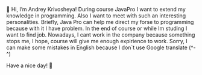 👋 Hi, I’m Andrey Krivosheya!
During course JavaPro I want to extend my knowledge in programming.
Also I want to meet with such an interesting personalities. 
Briefly, Java Pro can help me direct my forse to programming because with it I have problem. 
In the end of course or while Im studing I want to find job. Nowadays, I cant work in the company because something stops me, I hope, course will give me enough expirience to work. 
Sorry, I can make some mistakes in English because I don`t use Google translate (^-^)

Have a nice day! 👋

